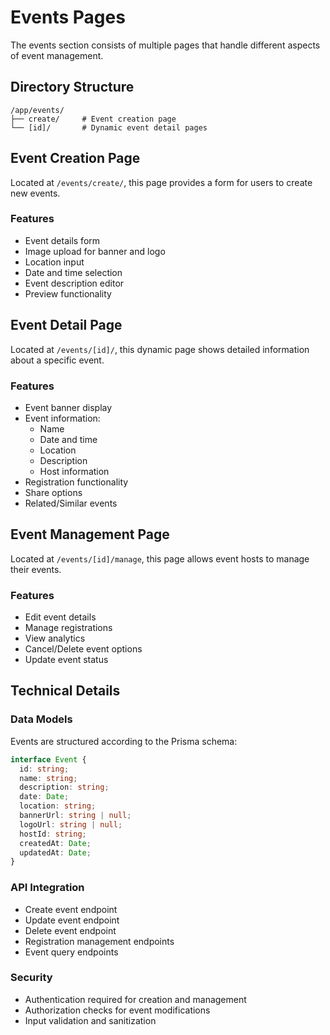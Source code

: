 # Events Pages

The events section consists of multiple pages that handle different aspects of event management.

## Directory Structure
```
/app/events/
├── create/     # Event creation page
└── [id]/       # Dynamic event detail pages
```

## Event Creation Page

Located at `/events/create/`, this page provides a form for users to create new events.

### Features
- Event details form
- Image upload for banner and logo
- Location input
- Date and time selection
- Event description editor
- Preview functionality

## Event Detail Page

Located at `/events/[id]/`, this dynamic page shows detailed information about a specific event.

### Features
- Event banner display
- Event information:
  - Name
  - Date and time
  - Location
  - Description
  - Host information
- Registration functionality
- Share options
- Related/Similar events

## Event Management Page

Located at `/events/[id]/manage`, this page allows event hosts to manage their events.

### Features
- Edit event details
- Manage registrations
- View analytics
- Cancel/Delete event options
- Update event status

## Technical Details

### Data Models
Events are structured according to the Prisma schema:

```typescript
interface Event {
  id: string;
  name: string;
  description: string;
  date: Date;
  location: string;
  bannerUrl: string | null;
  logoUrl: string | null;
  hostId: string;
  createdAt: Date;
  updatedAt: Date;
}
```

### API Integration
- Create event endpoint
- Update event endpoint
- Delete event endpoint
- Registration management endpoints
- Event query endpoints

### Security
- Authentication required for creation and management
- Authorization checks for event modifications
- Input validation and sanitization 